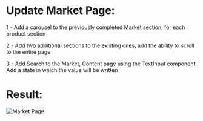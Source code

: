 # Update Market Page:

1 - Add a carousel to the previously completed Market section, for each product section

2 - Add two additional sections to the existing ones, add the ability to scroll to the entire page

3 - Add Search to the Market, Content page using the TextInput component. Add a state in which the value will be written

# Result:

![Market Page](./path/to/your/image/Market_with_Scroll_Result_Screenshot_2024-02-07_123310.png)
